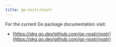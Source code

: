 ```yaml
---
title: go-nostr/nostr
---
```


For the current Go package documentation visit:

- [https://pkg.go.dev/github.com/go-nostr/nostr](https://pkg.go.dev/github.com/go-nostr/nostr)
